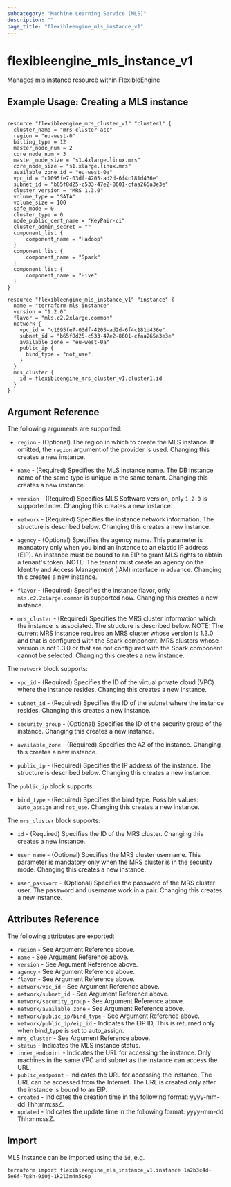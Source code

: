 ```yaml
---
subcategory: "Machine Learning Service (MLS)"
description: ""
page_title: "flexibleengine_mls_instance_v1"
---
```


# flexibleengine_mls_instance_v1

Manages mls instance resource within FlexibleEngine

## Example Usage:  Creating a MLS instance

```hcl

resource "flexibleengine_mrs_cluster_v1" "cluster1" {
  cluster_name = "mrs-cluster-acc"
  region = "eu-west-0"
  billing_type = 12
  master_node_num = 2
  core_node_num = 3
  master_node_size = "s1.4xlarge.linux.mrs"
  core_node_size = "s1.xlarge.linux.mrs"
  available_zone_id = "eu-west-0a"
  vpc_id = "c1095fe7-03df-4205-ad2d-6f4c181d436e"
  subnet_id = "b65f8d25-c533-47e2-8601-cfaa265a3e3e"
  cluster_version = "MRS 1.3.0"
  volume_type = "SATA"
  volume_size = 100
  safe_mode = 0
  cluster_type = 0
  node_public_cert_name = "KeyPair-ci"
  cluster_admin_secret = ""
  component_list {
      component_name = "Hadoop"
  }
  component_list {
      component_name = "Spark"
  }
  component_list {
      component_name = "Hive"
  }
}

resource "flexibleengine_mls_instance_v1" "instance" {
  name = "terraform-mls-instance"
  version = "1.2.0"
  flavor = "mls.c2.2xlarge.common"
  network {
    vpc_id = "c1095fe7-03df-4205-ad2d-6f4c181d436e"
    subnet_id = "b65f8d25-c533-47e2-8601-cfaa265a3e3e"
    available_zone = "eu-west-0a"
    public_ip {
      bind_type = "not_use"
    }
  }
  mrs_cluster {
    id = flexibleengine_mrs_cluster_v1.cluster1.id
  }
}
```

## Argument Reference

The following arguments are supported:

* `region` - (Optional) The region in which to create the MLS instance. If
    omitted, the `region` argument of the provider is used. Changing this
    creates a new instance.

* `name` - (Required) Specifies the MLS instance name. The DB instance name of
    the same type is unique in the same tenant. Changing this creates a new instance.

* `version` - (Required) Specifies MLS Software version, only `1.2.0` is supported now.
  Changing this creates a new instance.

* `network` - (Required) Specifies the instance network information. The structure
  is described below. Changing this creates a new instance.

* `agency` - (Optional) Specifies the agency name. This parameter is mandatory only
  when you bind an instance to an elastic IP address (EIP). An instance must be
  bound to an EIP to grant MLS rights to abtain a tenant's token. NOTE: The tenant
  must create an agency on the Identity and Access Management (IAM) interface in
  advance. Changing this creates a new instance.

* `flavor` - (Required) Specifies the instance flavor, only `mls.c2.2xlarge.common`
  is supported now. Changing this creates a new instance.

* `mrs_cluster` - (Required) Specifies the MRS cluster information which the instance
  is associated. The structure is described below. NOTE: The current MRS instance
  requires an MRS cluster whose version is 1.3.0 and that is configured with the
  Spark component. MRS clusters whose version is not 1.3.0 or that are not configured
  with the Spark component cannot be selected. Changing this creates a new instance.

The `network` block supports:

* `vpc_id` - (Required) Specifies the ID of the virtual private cloud (VPC) where the
  instance resides. Changing this creates a new instance.

* `subnet_id` - (Required) Specifies the ID of the subnet where the instance resides.
  Changing this creates a new instance.

* `security_group` - (Optional) Specifies the ID of the security group of the instance.
  Changing this creates a new instance.

* `available_zone` - (Required) Specifies the AZ of the instance.
  Changing this creates a new instance.

* `public_ip` - (Required) Specifies the IP address of the instance. The structure is
  described below. Changing this creates a new instance.

The `public_ip` block supports:

* `bind_type` - (Required) Specifies the bind type. Possible values: `auto_assign` and
  `not_use`. Changing this creates a new instance.

The `mrs_cluster` block supports:

* `id` - (Required) Specifies the ID of the MRS cluster. Changing this creates a new instance.

* `user_name` - (Optional) Specifies the MRS cluster username. This parameter is mandatory
  only when the MRS cluster is in the security mode. Changing this creates a new instance.

* `user_password` - (Optional) Specifies the password of the MRS cluster user. The password
  and username work in a pair. Changing this creates a new instance.

## Attributes Reference

The following attributes are exported:

* `region` - See Argument Reference above.
* `name` - See Argument Reference above.
* `version` - See Argument Reference above.
* `agency` - See Argument Reference above.
* `flavor` - See Argument Reference above.
* `network/vpc_id` - See Argument Reference above.
* `network/subnet_id` - See Argument Reference above.
* `network/security_group` - See Argument Reference above.
* `network/available_zone` - See Argument Reference above.
* `network/public_ip/bind_type` - See Argument Reference above.
* `network/public_ip/eip_id` - Indicates the EIP ID, This is returned only when bind_type is
  set to auto_assign.
* `mrs_cluster` - See Argument Reference above.
* `status` - Indicates the MLS instance status.
* `inner_endpoint` - Indicates the URL for accessing the instance. Only machines in the same
  VPC and subnet as the instance can access the URL.
* `public_endpoint` - Indicates the URL for accessing the instance. The URL can be accessed
  from the Internet. The URL is created only after the instance is bound to an EIP.
* `created` - Indicates the creation time in the following format: yyyy-mm-dd Thh:mm:ssZ.
* `updated` - Indicates the update time in the following format: yyyy-mm-dd Thh:mm:ssZ.

## Import

MLS Instance can be imported using the `id`, e.g.

```shell
terraform import flexibleengine_mls_instance_v1.instance 1a2b3c4d-5e6f-7g8h-9i0j-1k2l3m4n5o6p
```
